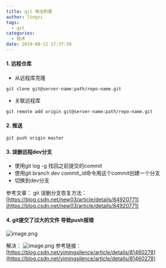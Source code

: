 ```yaml
---
title: git 用法积累
author: lingzi
tags:
  - git
categories:
  - 技术
date: 2019-08-12 17:37:59
---
```



####  1. 远程仓库

- 从远程库克隆
```
git clone git@server-name:path/repo-name.git
```

- 关联远程库
```
git remote add origin git@server-name:path/repo-name.git
```

#### 2. 推送

```
git push origin master
```

####  3. 误删远程dev分支

- 使用git log -g 找回之前提交的commit
- 使用git branch dev commit_id命令用这个commit创建一个分支
- 切换到dev分支

参考文章：
git 误删分支恢复方法：[https://blog.csdn.net/new03/article/details/84920771](https://blog.csdn.net/new03/article/details/84920771)

#### 4. git提交了过大的文件  导致push报错
![image.png](https://upload-images.jianshu.io/upload_images/3453108-eab486789cc4462d.png?imageMogr2/auto-orient/strip%7CimageView2/2/w/1240)

解决：
![image.png](https://upload-images.jianshu.io/upload_images/3453108-5051a5e70bf7437e.png?imageMogr2/auto-orient/strip%7CimageView2/2/w/1240)
参考链接：[https://blog.csdn.net/yimingsilence/article/details/81460278](https://blog.csdn.net/yimingsilence/article/details/81460278)